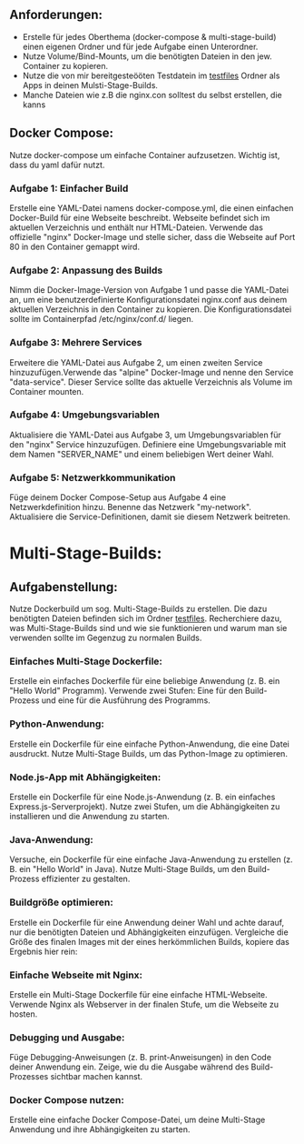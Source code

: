 ## Anforderungen:

- Erstelle für jedes Oberthema (docker-compose & multi-stage-build) einen eigenen Ordner und für jede Aufgabe einen Unterordner.
- Nutze Volume/Bind-Mounts, um die benötigten Dateien in den jew. Container zu kopieren.
- Nutze die von mir bereitgesteööten Testdatein im [testfiles](./testfiles/) Ordner als Apps in deinen Mulsti-Stage-Builds.
- Manche Dateien wie z.B die nginx.con solltest du selbst erstellen, die kanns

## Docker Compose:
Nutze docker-compose um einfache Container aufzusetzen. Wichtig ist, dass du yaml dafür nutzt.


### Aufgabe 1: Einfacher Build
Erstelle eine YAML-Datei namens docker-compose.yml, die einen einfachen Docker-Build für eine Webseite beschreibt. 
Webseite befindet sich im aktuellen Verzeichnis und enthält nur HTML-Dateien. Verwende das offizielle "nginx" 
Docker-Image und stelle sicher, dass die Webseite auf Port 80 in den Container gemappt wird.

### Aufgabe 2: Anpassung des Builds
Nimm die Docker-Image-Version von Aufgabe 1 und passe die YAML-Datei an, um eine benutzerdefinierte 
Konfigurationsdatei nginx.conf aus deinem aktuellen Verzeichnis in den Container zu kopieren. Die Konfigurationsdatei sollte im Containerpfad /etc/nginx/conf.d/ liegen.


### Aufgabe 3: Mehrere Services
Erweitere die YAML-Datei aus Aufgabe 2, um einen zweiten Service hinzuzufügen.Verwende das "alpine" 
Docker-Image und nenne den Service "data-service". Dieser Service sollte das aktuelle Verzeichnis 
als Volume im Container mounten.


### Aufgabe 4: Umgebungsvariablen
Aktualisiere die YAML-Datei aus Aufgabe 3, um Umgebungsvariablen für den "nginx" Service hinzuzufügen. 
Definiere eine Umgebungsvariable mit dem Namen "SERVER_NAME" und einem beliebigen Wert deiner Wahl.


### Aufgabe 5: Netzwerkkommunikation
Füge deinem Docker Compose-Setup aus Aufgabe 4 eine Netzwerkdefinition hinzu. Benenne das Netzwerk 
"my-network". Aktualisiere die Service-Definitionen, damit sie diesem Netzwerk beitreten.



# Multi-Stage-Builds:
## Aufgabenstellung:
Nutze Dockerbuild um sog. Multi-Stage-Builds zu erstellen. Die dazu benötigten Dateien 
befinden sich im Ordner [testfiles](./testfiles/).
Recherchiere dazu, was Multi-Stage-Builds sind und wie sie funktionieren und warum man sie 
verwenden sollte im Gegenzug zu normalen Builds.



### Einfaches Multi-Stage Dockerfile:
Erstelle ein einfaches Dockerfile für eine beliebige Anwendung 
(z. B. ein "Hello World" Programm).
Verwende zwei Stufen: Eine für den Build-Prozess und eine für 
die Ausführung des Programms.


### Python-Anwendung:
Erstelle ein Dockerfile für eine einfache Python-Anwendung, 
die eine Datei ausdruckt. Nutze Multi-Stage Builds, um das 
Python-Image zu optimieren.


### Node.js-App mit Abhängigkeiten:
Erstelle ein Dockerfile für eine Node.js-Anwendung 
(z. B. ein einfaches Express.js-Serverprojekt).
Nutze zwei Stufen, um die Abhängigkeiten zu 
installieren und die Anwendung zu starten.


### Java-Anwendung:
Versuche, ein Dockerfile für eine einfache Java-Anwendung 
zu erstellen (z. B. ein "Hello World" in Java).
Nutze Multi-Stage Builds, um den Build-Prozess effizienter 
zu gestalten.


### Buildgröße optimieren:
Erstelle ein Dockerfile für eine Anwendung deiner Wahl und 
achte darauf, nur die benötigten Dateien und Abhängigkeiten einzufügen.
Vergleiche die Größe des finalen Images mit der eines 
herkömmlichen Builds, kopiere das Ergebnis hier rein:


### Einfache Webseite mit Nginx:
Erstelle ein Multi-Stage Dockerfile für eine einfache HTML-Webseite.
Verwende Nginx als Webserver in der finalen Stufe, um die Webseite 
zu hosten.


### Debugging und Ausgabe:
Füge Debugging-Anweisungen (z. B. print-Anweisungen) in den Code 
deiner Anwendung ein.
Zeige, wie du die Ausgabe während des Build-Prozesses sichtbar 
machen kannst.

### Docker Compose nutzen:
Erstelle eine einfache Docker Compose-Datei, um deine Multi-Stage 
Anwendung und ihre Abhängigkeiten zu starten.
